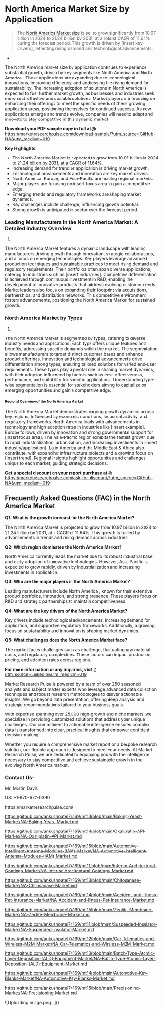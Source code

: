 <h1>North America  Market&nbsp;Size by Application</h1><blockquote><p>The <a href="https://marketresearchpulse.com/download-sample/?utm_source=GitHub-NA&amp;utm_medium=019">North America  Market size</a> is set to grow significantly from 10.97 billion in 2024 to 21.24 billion by 2031, at a robust CAGR of 11.64% during the forecast period. This growth is driven by [insert key drivers], reflecting rising demand and technological advancements.</p></blockquote><ul><li></li></ul><p>The North America  market size by application continues to experience substantial growth, driven by key segments like North America  and North America . These applications are expanding due to technological innovations, improving efficiency, and addressing the rising demand for sustainability. The increasing adoption of solutions in North America  is expected to fuel further market growth, as businesses and industries seek more cost-effective and scalable solutions. Market players are focusing on enhancing their offerings to meet the specific needs of these growing application areas, positioning themselves for continued success. As new applications emerge and trends evolve, companies will need to adapt and innovate to stay competitive in this dynamic market.</p><p><strong>Download your PDF sample copy in full at @ </strong><a href="https://marketresearchpulse.com/download-sample/?utm_source=GitHub-NA&amp;utm_medium=019">https://marketresearchpulse.com/download-sample/?utm_source=GitHub-NA&amp;utm_medium=019</a></p><p><strong>Key Highlights: </strong></p><ul><li>The North America  Market is expected to grow from 10.97 billion in 2024 to 21.24 billion by 2031, at a CAGR of 11.64%.</li><li>Increasing demand for trend or application is driving market growth.</li><li>Technological advancements and innovation are key market drivers.</li><li>North America, Europe, and Asia-Pacific are leading regional markets.</li><li>Major players are focusing on insert focus area to gain a competitive edge.</li><li>Emerging trends and regulatory frameworks are shaping market dynamics.</li><li>Key challenges include challenge, influencing growth potential.</li><li>Strong growth is anticipated in sector over the forecast period.</li></ul><h3>Leading Manufacturers in the North America  Market: A Detailed Industry Overview</h3><ol><li></li></ol><div class="flex max-w-full flex-col flex-grow"><div class="min-h-8 text-message flex w-full flex-col items-end gap-2 whitespace-normal break-words [.text-message+&amp;]:mt-5" dir="auto" data-message-author-role="assistant" data-message-id="fd8432e4-4910-450d-b182-61b7bfb0a01f" data-message-model-slug="gpt-4o"><div class="flex w-full flex-col gap-1 empty:hidden first:pt-[3px]"><div class="markdown prose w-full break-words dark:prose-invert light"><p>The North America  Market features a dynamic landscape with leading manufacturers driving growth through innovation, strategic collaborations, and a focus on emerging technologies. Key players leverage advanced production techniques and sustainable practices to meet rising demand and regulatory requirements. Their portfolios often span diverse applications, catering to industries such as [insert industries]. Competitive differentiation is achieved through continuous investment in R&amp;D, enabling the development of innovative products that address evolving customer needs. Market leaders also focus on expanding their footprint via acquisitions, partnerships, and distribution networks. This competitive environment fosters advancements, positioning the North America  Market for sustained growth.</p></div></div></div></div><h3>North America  Market by Types</h3><ol><li></li></ol><div class="flex max-w-full flex-col flex-grow"><div class="min-h-8 text-message flex w-full flex-col items-end gap-2 whitespace-normal break-words [.text-message+&amp;]:mt-5" dir="auto" data-message-author-role="assistant" data-message-id="084470be-0bb7-4664-bddf-5156b4f41249" data-message-model-slug="gpt-4o-mini"><div class="flex w-full flex-col gap-1 empty:hidden first:pt-[3px]"><div class="markdown prose w-full break-words dark:prose-invert light"><p>The North America  Market is segmented by types, catering to diverse industry needs and applications. Each type offers unique features and benefits, addressing specific demands within the market. The segmentation allows manufacturers to target distinct customer bases and enhance product offerings. Innovation and technological advancements drive differentiation among types, ensuring tailored solutions for varied end-user requirements. These types play a pivotal role in shaping market dynamics, with their adoption influenced by factors such as cost-effectiveness, performance, and suitability for specific applications. Understanding type-wise segmentation is essential for stakeholders aiming to capitalize on emerging opportunities and gain a competitive edge.</p></div></div></div></div><h3><span style="font-size: 11px;">Regional Overview of the North America  Market</span></h3><div class="flex max-w-full flex-col flex-grow"><div class="min-h-8 text-message flex w-full flex-col items-end gap-2 whitespace-normal break-words [.text-message+&amp;]:mt-5" dir="auto" data-message-author-role="assistant" data-message-id="e9038762-ce64-4e30-91c9-9bd413514231" data-message-model-slug="gpt-4o-mini"><div class="flex w-full flex-col gap-1 empty:hidden first:pt-[3px]"><div class="markdown prose w-full break-words dark:prose-invert light"><p>The North America  Market demonstrates varying growth dynamics across key regions, influenced by economic conditions, industrial activity, and regulatory frameworks. North America leads with advancements in technology and high adoption rates in industries like [insert example]. Europe follows, driven by innovation and strong governmental support for [insert focus area]. The Asia-Pacific region exhibits the fastest growth due to rapid industrialization, urbanization, and increasing investments in [insert industry/application]. Latin America and the Middle East &amp; Africa also contribute, with expanding infrastructure projects and a growing focus on [insert trend]. Regional insights highlight opportunities and challenges unique to each market, guiding strategic decisions.</p></div></div></div></div><p><strong>Get a special discount on your report purchase at @ </strong><a href="https://marketresearchpulse.com/ask-for-discount/?utm_source=GitHub-NA&amp;utm_medium=019">https://marketresearchpulse.com/ask-for-discount/?utm_source=GitHub-NA&amp;utm_medium=019</a></p><h2>Frequently Asked Questions (FAQ) in the North America  Market</h2><p><strong>Q1: What is the growth forecast for the North America  Market?</strong></p><p>The North America  Market is projected to grow from 10.97 billion in 2024 to 21.24 billion by 2031, at a CAGR of 11.64%. This growth is fueled by advancements in trends and rising demand across industries.</p><p><strong>Q2: Which region dominates the North America  Market?</strong></p><p>North America currently leads the market due to its robust industrial base and early adoption of innovative technologies. However, Asia-Pacific is expected to grow rapidly, driven by industrialization and increasing investments in application.</p><p><strong>Q3: Who are the major players in the North America  Market?</strong></p><p>Leading manufacturers include North America , known for their extensive product portfolios, innovation, and strong presence. These players focus on R&amp;D and strategic partnerships to maintain competitiveness.</p><p><strong>Q4: What are the key drivers of the North America  Market?</strong></p><p>Key drivers include technological advancements, increasing demand for application, and supportive regulatory frameworks. Additionally, a growing focus on sustainability and innovation is shaping market dynamics.</p><p><strong>Q5: What challenges does the North America  Market face?</strong></p><p>The market faces challenges such as challenge, fluctuating raw material costs, and regulatory complexities. These factors can impact production, pricing, and adoption rates across regions.</p><p><strong>For more information or any inquiries, visit&nbsp;</strong><a href="?utm_source=Linkedin&utm_medium=019">?utm_source=Linkedin&utm_medium=019</a></p><p>Market Research Pulse is powered by a team of over 250 seasoned analysts and subject matter experts who leverage advanced data collection techniques and robust research methodologies to deliver actionable insights. We go beyond data presentation, offering deep analysis and strategic recommendations tailored to your business goals.</p><p>With expertise spanning over 25,000 high-growth and niche markets, we specialize in providing customized solutions that address your unique challenges. Our commitment to actionable intelligence ensures complex data is transformed into clear, practical insights that empower confident decision-making.</p><p>Whether you require a comprehensive market report or a bespoke research solution, our flexible approach is designed to meet your needs. At Market Research Pulse, we are dedicated to equipping you with the intelligence necessary to stay competitive and achieve sustainable growth in the evolving North America  market.</p><h3><strong>Contact Us-</strong></h3><p>Mr. Martin Davis</p><p>US: +1-970-672-0390</p><p>https://marketresearchpulse.com/</p><p><a href="https://github.com/ankushpatel74169/mt13/blob/main/Baking-Yeast-Market/NA-Baking-Yeast-Market.md">https://github.com/ankushpatel74169/mt13/blob/main/Baking-Yeast-Market/NA-Baking-Yeast-Market.md</a></p><p><a href="https://github.com/ankushpatel74169/mt14/blob/main/Oxaliplatin-API-Market/NA-Oxaliplatin-API-Market.md">https://github.com/ankushpatel74169/mt14/blob/main/Oxaliplatin-API-Market/NA-Oxaliplatin-API-Market.md</a></p><p><a href="https://github.com/ankushpatel74169/mt15/blob/main/Automotive-Intelligent-Antenna-Modules-(IAM)-Market/NA-Automotive-Intelligent-Antenna-Modules-(IAM)-Market.md">https://github.com/ankushpatel74169/mt15/blob/main/Automotive-Intelligent-Antenna-Modules-(IAM)-Market/NA-Automotive-Intelligent-Antenna-Modules-(IAM)-Market.md</a></p><p><a href="https://github.com/ankushpatel74169/mt11/blob/main/Interior-Architectural-Coatings-Market/NA-Interior-Architectural-Coatings-Market.md">https://github.com/ankushpatel74169/mt11/blob/main/Interior-Architectural-Coatings-Market/NA-Interior-Architectural-Coatings-Market.md</a></p><p><a href="https://github.com/ankushpatel74169/mt13/blob/main/Chitosanase-Market/NA-Chitosanase-Market.md">https://github.com/ankushpatel74169/mt13/blob/main/Chitosanase-Market/NA-Chitosanase-Market.md</a></p><p><a href="https://github.com/ankushpatel74169/mt14/blob/main/Accident-and-Illness-Pet-Insurance-Market/NA-Accident-and-Illness-Pet-Insurance-Market.md">https://github.com/ankushpatel74169/mt14/blob/main/Accident-and-Illness-Pet-Insurance-Market/NA-Accident-and-Illness-Pet-Insurance-Market.md</a></p><p><a href="https://github.com/ankushpatel74169/mt15/blob/main/Zeolite-Membrane-Market/NA-Zeolite-Membrane-Market.md">https://github.com/ankushpatel74169/mt15/blob/main/Zeolite-Membrane-Market/NA-Zeolite-Membrane-Market.md</a></p><p><a href="https://github.com/ankushpatel74169/mt11/blob/main/Suspended-Insulator-Market/NA-Suspended-Insulator-Market.md">https://github.com/ankushpatel74169/mt11/blob/main/Suspended-Insulator-Market/NA-Suspended-Insulator-Market.md</a></p><p><a href="https://github.com/ankushpatel74169/mt12/blob/main/Car-Telematics-and-Wireless-M2M-Market/NA-Car-Telematics-and-Wireless-M2M-Market.md">https://github.com/ankushpatel74169/mt12/blob/main/Car-Telematics-and-Wireless-M2M-Market/NA-Car-Telematics-and-Wireless-M2M-Market.md</a></p><p><a href="https://github.com/ankushpatel74169/mt13/blob/main/Batch-Type-Atomic-Layer-Deposition-(ALD)-Equipment-Market/NA-Batch-Type-Atomic-Layer-Deposition-(ALD)-Equipment-Market.md">https://github.com/ankushpatel74169/mt13/blob/main/Batch-Type-Atomic-Layer-Deposition-(ALD)-Equipment-Market/NA-Batch-Type-Atomic-Layer-Deposition-(ALD)-Equipment-Market.md</a></p><p><a href="https://github.com/ankushpatel74169/mt14/blob/main/Automotive-Key-Blanks-Market/NA-Automotive-Key-Blanks-Market.md">https://github.com/ankushpatel74169/mt14/blob/main/Automotive-Key-Blanks-Market/NA-Automotive-Key-Blanks-Market.md</a></p><p><a href="https://github.com/ankushpatel74169/mt15/blob/main/Precisioning-Market/NA-Precisioning-Market.md">https://github.com/ankushpatel74169/mt15/blob/main/Precisioning-Market/NA-Precisioning-Market.md</a></p>
![Uploading image.png…]()
